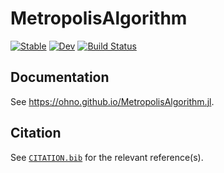 # MetropolisAlgorithm

[![Stable](https://img.shields.io/badge/docs-stable-blue.svg)](https://ohno.github.io/MetropolisAlgorithm.jl/stable/)
[![Dev](https://img.shields.io/badge/docs-dev-blue.svg)](https://ohno.github.io/MetropolisAlgorithm.jl/dev/)
[![Build Status](https://github.com/ohno/MetropolisAlgorithm.jl/actions/workflows/CI.yml/badge.svg?branch=main)](https://github.com/ohno/MetropolisAlgorithm.jl/actions/workflows/CI.yml?query=branch%3Amain)

## Documentation

See https://ohno.github.io/MetropolisAlgorithm.jl.

## Citation

See [`CITATION.bib`](CITATION.bib) for the relevant reference(s).

